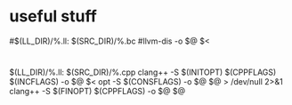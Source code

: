 # useful stuff

#$(LL_DIR)/%.ll: $(SRC_DIR)/%.bc
	#llvm-dis -o $@ $<

#
$(LL_DIR)/%.ll: $(SRC_DIR)/%.cpp
	clang++ -S $(INITOPT) $(CPPFLAGS) $(INCFLAGS) -o $@ $<
	opt -S $(CONSFLAGS) -o $@ $@ > /dev/null 2>&1
	clang++ -S $(FINOPT) $(CPPFLAGS) -o $@ $@